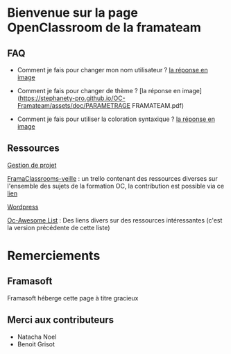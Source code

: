 # Bienvenue sur la page OpenClassroom de la framateam

## FAQ

- Comment je fais pour changer mon nom utilisateur ?
[la réponse en image](https://stephanety-pro.github.io/OC-Framateam/assets/doc/Framateam.pdf)


- Comment je fais pour changer de thème ?
[la réponse en image](https://stephanety-pro.github.io/OC-Framateam/assets/doc/PARAMETRAGE FRAMATEAM.pdf)

- Comment je fais pour utiliser la coloration syntaxique ?
[la réponse en image](https://stephanety-pro.github.io/OC-Framateam/coloration_syntaxique.html)

## Ressources
[Gestion de projet](https://stephanety-pro.github.io/OC-Framateam/ressources-projets.html)

[FramaClassrooms-veille](https://trello.com/b/kU7m0CDE) : un trello contenant des ressources diverses sur l'ensemble des sujets de la formation OC, la contribution est possible via ce [lien](https://trello.com/invite/b/kU7m0CDE/4547de55d3929b44f2a00073d0d76dd4/framaclassrooms-veille)

[Wordpress](https://stephanety-pro.github.io/OC-Framateam/ressources-wordpress.html)

[Oc-Awesome List](https://github.com/StephaneTy-Pro/OC-Awesome-List) : Des liens divers sur des ressources intéressantes (c'est la version précédente de cette liste)

# Remerciements

## Framasoft 
Framasoft héberge cette page à titre gracieux

## Merci aux contributeurs

 - Natacha Noel
 - Benoit Grisot
 
